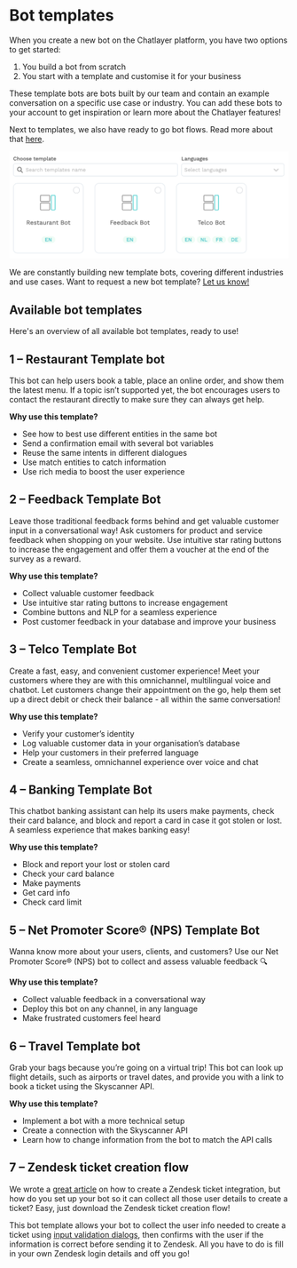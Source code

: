 # Bot templates

When you create a new bot on the Chatlayer platform, you have two options to get started:

1. You build a bot from scratch
2. You start with a template and customise it for your business

These template bots are bots built by our team and contain an example conversation on a specific use case or industry. You can add these bots to your account to get inspiration or learn more about the Chatlayer features!

Next to templates, we also have ready to go bot flows. Read more about that [here](https://docs.chatlayer.ai/tips-and-best-practices/bot-templates/bot-flows).

![](<../../.gitbook/assets/image (520).png>)

We are constantly building new template bots, covering different industries and use cases. Want to request a new bot template? [Let us know!](../../support/get-in-touch.md)

## Available bot templates

Here's an overview of all available bot templates, ready to use!

## 1 – Restaurant Template bot

This bot can help users book a table, place an online order, and show them the latest menu. If a topic isn’t supported yet, the bot encourages users to contact the restaurant directly to make sure they can always get help.

**Why use this template?**

* See how to best use different entities in the same bot
* Send a confirmation email with several bot variables
* Reuse the same intents in different dialogues
* Use match entities to catch information
* Use rich media to boost the user experience

## 2 – Feedback Template Bot

Leave those traditional feedback forms behind and get valuable customer input in a conversational way! Ask customers for product and service feedback when shopping on your website. Use intuitive star rating buttons to increase the engagement and offer them a voucher at the end of the survey as a reward.

**Why use this template?**

* Collect valuable customer feedback
* Use intuitive star rating buttons to increase engagement
* Combine buttons and NLP for a seamless experience
* Post customer feedback in your database and improve your business

## 3 – Telco Template Bot

Create a fast, easy, and convenient customer experience! Meet your customers where they are with this omnichannel, multilingual voice and chatbot. Let customers change their appointment on the go, help them set up a direct debit or check their balance - all within the same conversation!

**Why use this template?**

* Verify your customer’s identity
* Log valuable customer data in your organisation’s database
* Help your customers in their preferred language
* Create a seamless, omnichannel experience over voice and chat

## 4 – Banking Template Bot

This chatbot banking assistant can help its users make payments, check their card balance, and block and report a card in case it got stolen or lost. A seamless experience that makes banking easy!

**Why use this template?**

* Block and report your lost or stolen card
* Check your card balance
* Make payments
* Get card info
* Check card limit

## 5 – Net Promoter Score® (NPS) Template Bot

Wanna know more about your users, clients, and customers? Use our Net Promoter Score® (NPS) bot to collect and assess valuable feedback 🔍

**Why use this template?**

* Collect valuable feedback in a conversational way
* Deploy this bot on any channel, in any language
* Make frustrated customers feel heard

## 6 – Travel Template bot

Grab your bags because you’re going on a virtual trip! This bot can look up flight details, such as airports or travel dates, and provide you with a link to book a ticket using the Skyscanner API.

**Why use this template?**

* Implement a bot with a more technical setup
* Create a connection with the Skyscanner API
* Learn how to change information from the bot to match the API calls

## 7 – Zendesk ticket creation flow

We wrote a [great article](https://docs.chatlayer.ai/integrations/human-offloading-live-chat/creating-a-zendesk-support-ticket) on how to create a Zendesk ticket integration, but how do you set up your bot so it can collect all those user details to create a ticket? Easy, just download the Zendesk ticket creation flow!

This bot template allows your bot to collect the user info needed to create a ticket using [input validation dialogs](https://docs.chatlayer.ai/bot-answers/dialog-state/user-input-bot-dialog), then confirms with the user if the information is correct before sending it to Zendesk. All you have to do is fill in your own Zendesk login details and off you go!

